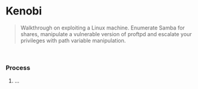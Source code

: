 # Kenobi

> Walkthrough on exploiting a Linux machine. Enumerate Samba for shares, manipulate a vulnerable version of proftpd and escalate your privileges with path variable manipulation.

<br>

### Process

1. ... 